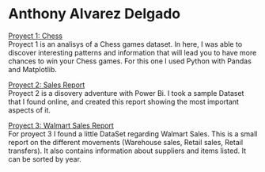 # Anthony Alvarez Delgado

[Proyect 1: Chess](https://github.com/TonyAlvaDB/Tony_Data_Analysis_Portfolio/blob/main/Proyecto%201/Chess.ipynb)<br>
Proyect 1 is an analisys of a Chess games dataset. In here, I was able to discover interesting patterns and information that will lead you to have more chances to win your Chess games. For this one I used Python with Pandas and Matplotlib.<br>

[Proyect 2: Sales Report](https://app.powerbi.com/groups/me/reports/08acb813-c69c-4d41-ba2c-49a6b3853255/ReportSection?experience=power-bi)<br>
Proyect 2 is a disovery adventure with Power Bi. I took a sample Dataset that I found online, and created this report showing the most important aspects of it.

[Proyect 3: Walmart Sales Report](https://app.powerbi.com/groups/me/reports/a53b59e3-7398-4826-8c40-e69394f836a0/ReportSection?experience=power-bi)<br>
For proyect 3 I found a little DataSet regarding Walmart Sales. This is a small report on the different movements (Warehouse sales, Retail sales, Retail transfers). It also contains information about suppliers and items listed. It can be sorted by year.
